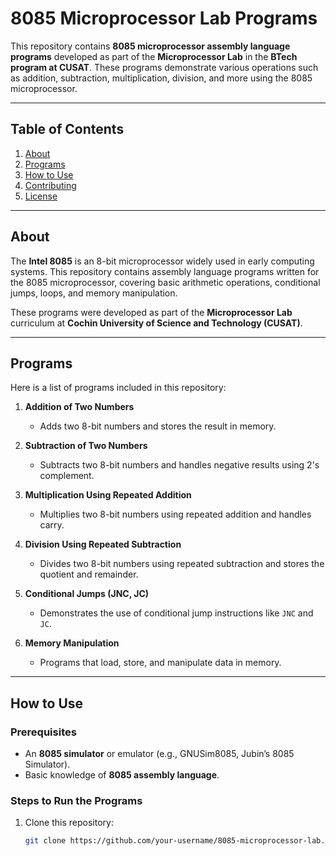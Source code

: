
# 8085 Microprocessor Lab Programs

This repository contains **8085 microprocessor assembly language programs** developed as part of the **Microprocessor Lab** in the **BTech program at CUSAT**. These programs demonstrate various operations such as addition, subtraction, multiplication, division, and more using the 8085 microprocessor.

---

## Table of Contents

1. [About](#about)
2. [Programs](#programs)
3. [How to Use](#how-to-use)
4. [Contributing](#contributing)
5. [License](#license)

---

## About

The **Intel 8085** is an 8-bit microprocessor widely used in early computing systems. This repository contains assembly language programs written for the 8085 microprocessor, covering basic arithmetic operations, conditional jumps, loops, and memory manipulation.

These programs were developed as part of the **Microprocessor Lab** curriculum at **Cochin University of Science and Technology (CUSAT)**.

---

## Programs

Here is a list of programs included in this repository:

1. **Addition of Two Numbers**  
   - Adds two 8-bit numbers and stores the result in memory.

2. **Subtraction of Two Numbers**  
   - Subtracts two 8-bit numbers and handles negative results using 2's complement.

3. **Multiplication Using Repeated Addition**  
   - Multiplies two 8-bit numbers using repeated addition and handles carry.

4. **Division Using Repeated Subtraction**  
   - Divides two 8-bit numbers using repeated subtraction and stores the quotient and remainder.

5. **Conditional Jumps (JNC, JC)**  
   - Demonstrates the use of conditional jump instructions like `JNC` and `JC`.

6. **Memory Manipulation**  
   - Programs that load, store, and manipulate data in memory.

---

## How to Use

### Prerequisites
- An **8085 simulator** or emulator (e.g., GNUSim8085, Jubin’s 8085 Simulator).
- Basic knowledge of **8085 assembly language**.

### Steps to Run the Programs
1. Clone this repository:
   ```bash
   git clone https://github.com/your-username/8085-microprocessor-lab.git
